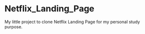 # Netflix_Landing_Page
My little project to clone Netflix Landing Page for my personal study purpose.

